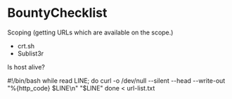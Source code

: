 # BountyChecklist

Scoping (getting URLs which are available on the scope.)
- crt.sh
- Sublist3r

Is host alive?

#!/bin/bash
while read LINE; do
  curl -o /dev/null --silent --head --write-out "%{http_code} $LINE\n" "$LINE"
done < url-list.txt
